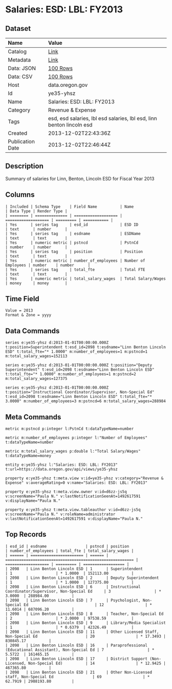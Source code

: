 # Salaries: ESD: LBL: FY2013

## Dataset

| Name | Value |
| :--- | :---- |
| Catalog | [Link](https://catalog.data.gov/dataset/salaries-esd-lbl-fy2013-c0c5d) |
| Metadata | [Link](https://data.oregon.gov/api/views/ye35-yhsz) |
| Data: JSON | [100 Rows](https://data.oregon.gov/api/views/ye35-yhsz/rows.json?max_rows=100) |
| Data: CSV | [100 Rows](https://data.oregon.gov/api/views/ye35-yhsz/rows.csv?max_rows=100) |
| Host | data.oregon.gov |
| Id | ye35-yhsz |
| Name | Salaries: ESD: LBL: FY2013 |
| Category | Revenue & Expense |
| Tags | esd, esd salaries, lbl esd salaries, lbl esd, linn benton lincoln esd |
| Created | 2013-12-02T22:43:36Z |
| Publication Date | 2013-12-02T22:46:44Z |

## Description

Summary of salaries for Linn, Benton, Lincoln ESD for Fiscal Year 2013

## Columns

```ls
| Included | Schema Type    | Field Name          | Name                | Data Type | Render Type |
| ======== | ============== | =================== | =================== | ========= | =========== |
| Yes      | series tag     | esd_id              | ESD ID              | text      | number      |
| Yes      | series tag     | esdname             | ESDName             | text      | text        |
| Yes      | numeric metric | pstncd              | PstnCd              | number    | number      |
| Yes      | series tag     | position            | Position            | text      | text        |
| Yes      | numeric metric | number_of_employees | Number of Employees | number    | number      |
| Yes      | series tag     | total_fte           | Total FTE           | text      | text        |
| Yes      | numeric metric | total_salary_wages  | Total Salary/Wages  | money     | money       |
```

## Time Field

```ls
Value = 2013
Format & Zone = yyyy
```

## Data Commands

```ls
series e:ye35-yhsz d:2013-01-01T00:00:00.000Z t:position=Superintendent t:esd_id=2098 t:esdname="Linn Benton Lincoln ESD" t:total_fte="* 1.0000" m:number_of_employees=1 m:pstncd=1 m:total_salary_wages=152113

series e:ye35-yhsz d:2013-01-01T00:00:00.000Z t:position="Deputy Superintendent" t:esd_id=2098 t:esdname="Linn Benton Lincoln ESD" t:total_fte="* 1.0000" m:number_of_employees=1 m:pstncd=2 m:total_salary_wages=127375

series e:ye35-yhsz d:2013-01-01T00:00:00.000Z t:position="Instructional Coordinator/Supervisor, Non-Special Ed" t:esd_id=2098 t:esdname="Linn Benton Lincoln ESD" t:total_fte="* 3.0000" m:number_of_employees=3 m:pstncd=6 m:total_salary_wages=288984
```

## Meta Commands

```ls
metric m:pstncd p:integer l:PstnCd t:dataTypeName=number

metric m:number_of_employees p:integer l:"Number of Employees" t:dataTypeName=number

metric m:total_salary_wages p:double l:"Total Salary/Wages" t:dataTypeName=money

entity e:ye35-yhsz l:"Salaries: ESD: LBL: FY2013" t:url=https://data.oregon.gov/api/views/ye35-yhsz

property e:ye35-yhsz t:meta.view v:id=ye35-yhsz v:category="Revenue & Expense" v:averageRating=0 v:name="Salaries: ESD: LBL: FY2013"

property e:ye35-yhsz t:meta.view.owner v:id=d6zz-js5q v:screenName="Paula N." v:lastNotificationSeenAt=1492617591 v:displayName="Paula N."

property e:ye35-yhsz t:meta.view.tableauthor v:id=d6zz-js5q v:screenName="Paula N." v:roleName=administrator v:lastNotificationSeenAt=1492617591 v:displayName="Paula N."
```

## Top Records

```ls
| esd_id | esdname                 | pstncd | position                                                 | number_of_employees | total_fte | total_salary_wages | 
| ====== | ======================= | ====== | ======================================================== | =================== | ========= | ================== | 
| 2098   | Linn Benton Lincoln ESD | 1      | Superintendent                                           | 1                   | * 1.0000  | 152113.00          | 
| 2098   | Linn Benton Lincoln ESD | 2      | Deputy Superintendent                                    | 1                   | * 1.0000  | 127375.00          | 
| 2098   | Linn Benton Lincoln ESD | 6      | Instructional Coordinator/Supervisor, Non-Special Ed     | 3                   | * 3.0000  | 288984.00          | 
| 2098   | Linn Benton Lincoln ESD | 7      | Psychologist, Non-Special Ed                             | 12                  | * 11.6014 | 687096.20          | 
| 2098   | Linn Benton Lincoln ESD | 8      | Teacher, Non-Special Ed                                  | 2                   | * 2.0000  | 97538.59           | 
| 2098   | Linn Benton Lincoln ESD | 9      | Library/Media Specialist                                 | 1                   | * 0.6379  | 42326.49           | 
| 2098   | Linn Benton Lincoln ESD | 11     | Other Licensed Staff, Non-Special Ed                     | 20                  | * 17.3493 | 830845.17          | 
| 2098   | Linn Benton Lincoln ESD | 16     | Paraprofessional (Educational Assistant), Non-Special Ed | 7                   | * 5.5722  | 161465.15          | 
| 2098   | Linn Benton Lincoln ESD | 17     | District Support (Non-Licensed, Non-Special Ed)          | 14                  | * 12.9425 | 467365.80          | 
| 2098   | Linn Benton Lincoln ESD | 21     | Other Non-Licensed staff, Non-Special Ed                 | 69                  | * 62.7919 | 2988193.80         | 
```